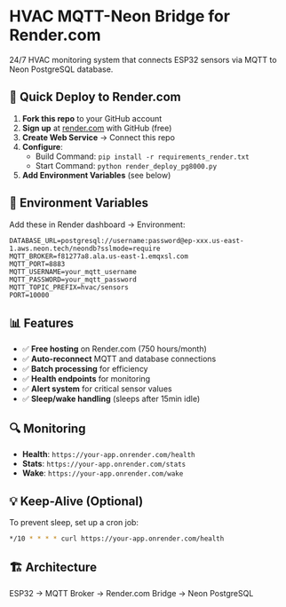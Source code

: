 # HVAC MQTT-Neon Bridge for Render.com

24/7 HVAC monitoring system that connects ESP32 sensors via MQTT to Neon PostgreSQL database.

## 🚀 Quick Deploy to Render.com

1. **Fork this repo** to your GitHub account
2. **Sign up** at [render.com](https://render.com) with GitHub (free)
3. **Create Web Service** → Connect this repo
4. **Configure**:
   - Build Command: `pip install -r requirements_render.txt`
   - Start Command: `python render_deploy_pg8000.py`
5. **Add Environment Variables** (see below)

## 🔧 Environment Variables

Add these in Render dashboard → Environment:

```
DATABASE_URL=postgresql://username:password@ep-xxx.us-east-1.aws.neon.tech/neondb?sslmode=require
MQTT_BROKER=f81277a8.ala.us-east-1.emqxsl.com
MQTT_PORT=8883
MQTT_USERNAME=your_mqtt_username
MQTT_PASSWORD=your_mqtt_password
MQTT_TOPIC_PREFIX=hvac/sensors
PORT=10000
```

## 📊 Features

- ✅ **Free hosting** on Render.com (750 hours/month)
- ✅ **Auto-reconnect** MQTT and database connections
- ✅ **Batch processing** for efficiency
- ✅ **Health endpoints** for monitoring
- ✅ **Alert system** for critical sensor values
- ✅ **Sleep/wake handling** (sleeps after 15min idle)

## 🔍 Monitoring

- **Health**: `https://your-app.onrender.com/health`
- **Stats**: `https://your-app.onrender.com/stats`
- **Wake**: `https://your-app.onrender.com/wake`

## 💡 Keep-Alive (Optional)

To prevent sleep, set up a cron job:
```bash
*/10 * * * * curl https://your-app.onrender.com/health
```

## 🏗️ Architecture

ESP32 → MQTT Broker → Render.com Bridge → Neon PostgreSQL
